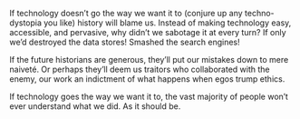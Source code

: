 

If technology doesn’t go the way we want it to (conjure up any techno-dystopia you like) history will
blame us. Instead of making technology easy, accessible, and pervasive, why didn’t we sabotage it at
every turn? If only we’d destroyed the data stores! Smashed the search engines!

If the future historians are generous, they’ll put our mistakes down to mere naiveté. Or perhaps
they’ll deem us traitors who collaborated with the enemy, our work an indictment of what happens when
egos trump ethics.

If technology goes the way we want it to, the vast majority of people won’t ever understand what we did.
As it should be. 